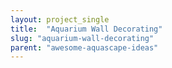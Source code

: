 ```yaml
---
layout: project_single
title:  "Aquarium Wall Decorating"
slug: "aquarium-wall-decorating"
parent: "awesome-aquascape-ideas"
---
```

 